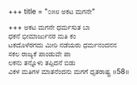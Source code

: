 +++
title = "೦೫೮ ಅಕಟ ಮಗನೇ"

+++
ಅಕಟ ಮಗನೇ ಧರ್ಮಸುತ ಬಾ  
ಧಕನೆ ಭೀಮಾರ್ಜುನರ ಮತಿ ಕಂ  
ಟಕದೊಳೆರಗದು ಮೀರಿ ನಡೆಯರು ಧರ್ಮನಂದನನ  
ಸಕಲ ರಾಜ್ಯಕೆ ಪಾಂಡುವೇ ಪಾ  
ಲಕನು ತನ್ನೊಳು ತಪ್ಪಿದನೆ ಬಿಡು  
ವಿಕಳ ಮತಿಗಳ ಮಾತನೆಂದನು ಮಗಗೆ ಧೃತರಾಷ್ಟ್ರ     ॥58॥